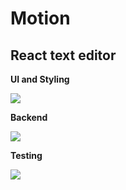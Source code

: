 # Motion

## React text editor

**UI and Styling**

![](https://skillicons.dev/icons?i=react,typescript)

**Backend**

![](https://skillicons.dev/icons?i=supabase)

**Testing**

![](https://skillicons.dev/icons?i=vitest)
